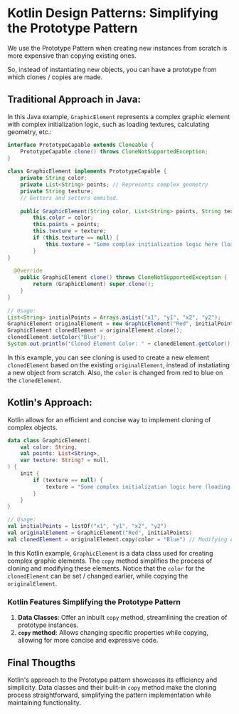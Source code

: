 # Kotlin Design Patterns: Simplifying the Prototype Pattern

We use the Prototype Pattern when creating new instances from scratch is more expensive than copying existing ones.

So, instead of instantiating new objects, you can have a prototype from which clones / copies are made.

## Traditional Approach in Java:

In this Java example, `GraphicElement` represents a complex graphic element with complex initialization logic, such as loading textures, calculating geometry, etc.:

```java
interface PrototypeCapable extends Cloneable {  
    PrototypeCapable clone() throws CloneNotSupportedException;  
}  
  
class GraphicElement implements PrototypeCapable {  
    private String color;  
    private List<String> points; // Represents complex geometry  
    private String texture;  
    // Getters and setters ommited.  
  
    public GraphicElement(String color, List<String> points, String texture) {  
        this.color = color;  
        this.points = points;
        this.texture = texture;
        if (this.texture == null) {
            this.texture = "Some complex initialization logic here (loading textures, calculating geometry, etc.)";
        }
}  
  
  @Override  
    public GraphicElement clone() throws CloneNotSupportedException {  
        return (GraphicElement) super.clone();  
    }  
}  
  
// Usage:  
List<String> initialPoints = Arrays.asList("x1", "y1", "x2", "y2");  
GraphicElement originalElement = new GraphicElement("Red", initialPoints, "BrickTexture");  
GraphicElement clonedElement = originalElement.clone();  
clonedElement.setColor("Blue");  
System.out.println("Cloned Element Color: " + clonedElement.getColor()); // Output: Blue
```

In this example, you can see cloning is used to create a new element `clonedElement` based on the existing `originalElement`, instead of instatiating a new object from scratch. Also, the `color` is changed from red to blue on the `clonedElement`.

## Kotlin's Approach:
Kotlin allows for an efficient and concise way to implement cloning of complex objects.

```kotlin
data class GraphicElement(
    val color: String,
    val points: List<String>,
    var texture: String? = null,
) {
    init {
        if (texture == null) {
            texture = "Some complex initialization logic here (loading textures, calculating geometry, etc.)"
        }
    }
}

// Usage:
val initialPoints = listOf("x1", "y1", "x2", "y2")
val originalElement = GraphicElement("Red", initialPoints)
val clonedElement = originalElement.copy(color = "Blue") // Modifying color while cloning
```
In this Kotlin example, `GraphicElement` is a data class used for creating complex graphic elements. The `copy` method simplifies the process of cloning and modifying these elements.
Notice that the `color` for the `clonedElement` can be set / changed earlier, while copying the `originalElement`.


### Kotlin Features Simplifying the Prototype Pattern

1.  **Data Classes**: Offer an inbuilt `copy` method, streamlining the creation of prototype instances.
2.  **`copy` method**: Allows changing specific properties while copying, allowing for more concise and expressive code.

## Final Thougths
Kotlin's approach to the Prototype pattern showcases its efficiency and simplicity. Data classes and their built-in `copy` method make the cloning process straightforward, simplifying the pattern implementation while maintaining functionality.